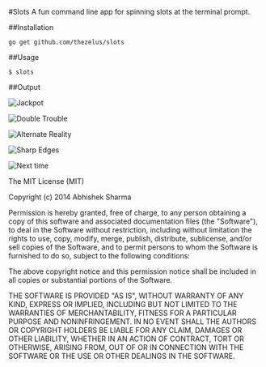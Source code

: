 #Slots
A fun command line app for spinning slots at the terminal prompt.

##Installation
```
go get github.com/thezelus/slots
```

##Usage
```
$ slots
```

##Output

![Jackpot](https://www.github.com/thezelus/slots/images/jackpot.png)


![Double Trouble](https://www.github.com/thezelus/slots/images/doubleTrouble.png)


![Alternate Reality](https://www.github.com/thezelus/slots/images/alternateReality.png)


![Sharp Edges](https://www.github.com/thezelus/slots/images/sharpEdges.png)


![Next time](https://www.github.com/thezelus/slots/images/nextTime.png)




The MIT License (MIT)

Copyright (c) 2014 Abhishek Sharma

Permission is hereby granted, free of charge, to any person obtaining a copy of this software and associated documentation files (the "Software"), to deal in the Software without restriction, including without limitation the rights to use, copy, modify, merge, publish, distribute, sublicense, and/or sell copies of the Software, and to permit persons to whom the Software is furnished to do so, subject to the following conditions:

The above copyright notice and this permission notice shall be included in all copies or substantial portions of the Software.

THE SOFTWARE IS PROVIDED "AS IS", WITHOUT WARRANTY OF ANY KIND, EXPRESS OR IMPLIED, INCLUDING BUT NOT LIMITED TO THE WARRANTIES OF MERCHANTABILITY, FITNESS FOR A PARTICULAR PURPOSE AND NONINFRINGEMENT. IN NO EVENT SHALL THE AUTHORS OR COPYRIGHT HOLDERS BE LIABLE FOR ANY CLAIM, DAMAGES OR OTHER LIABILITY, WHETHER IN AN ACTION OF CONTRACT, TORT OR OTHERWISE, ARISING FROM, OUT OF OR IN CONNECTION WITH THE SOFTWARE OR THE USE OR OTHER DEALINGS IN THE SOFTWARE.